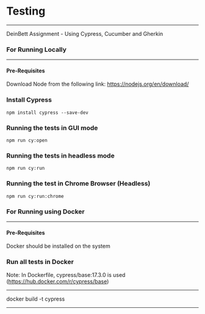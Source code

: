 # Testing  
---
DeinBett Assignment - Using Cypress, Cucumber and Gherkin

### For Running Locally
---
#### Pre-Requisites
Download Node from the following link: https://nodejs.org/en/download/


### Install Cypress
```
npm install cypress --save-dev
```

### Running the tests in GUI mode
```
npm run cy:open
```

### Running the tests in headless mode
```
npm run cy:run
```

### Running the test in Chrome Browser (Headless)
```
npm run cy:run:chrome
```

### For Running using Docker
---
#### Pre-Requisites

Docker should be installed on the system


### Run all tests in Docker

Note: In Dockerfile,  cypress/base:17.3.0 is used (https://hub.docker.com/r/cypress/base)

---
docker build -t cypress

---

